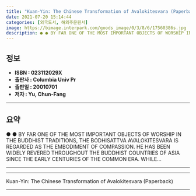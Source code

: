```yaml
---
title: "Kuan-Yin: The Chinese Transformation of Avalokitesvara (Paperback)"
date: 2021-07-20 15:14:44
categories: [외국도서, 해외주문원서]
image: https://bimage.interpark.com/goods_image/0/3/8/6/17560386s.jpg
description: ● ● BY FAR ONE OF THE MOST IMPORTANT OBJECTS OF WORSHIP IN THE BUDDHIST TRADITIONS, THE BODHISATTVA AVALOKITESVARA IS REGARDED AS THE EMBODIMENT OF COMPASSION
---
```


## **정보**

- **ISBN : 023112029X**
- **출판사 : Columbia Univ Pr**
- **출판일 : 20010701**
- **저자 : Yu, Chun-Fang**

------



## **요약**

●  ●  BY FAR ONE OF THE MOST IMPORTANT OBJECTS OF WORSHIP IN THE BUDDHIST TRADITIONS, THE BODHISATTVA AVALOKITESVARA IS REGARDED AS THE EMBODIMENT OF COMPASSION. HE HAS BEEN WIDELY REVERED THROUGHOUT THE BUDDHIST COUNTRIES OF ASIA SINCE THE EARLY CENTURIES OF THE COMMON ERA. WHILE... 

------



------


Kuan-Yin: The Chinese Transformation of Avalokitesvara (Paperback) 

------


